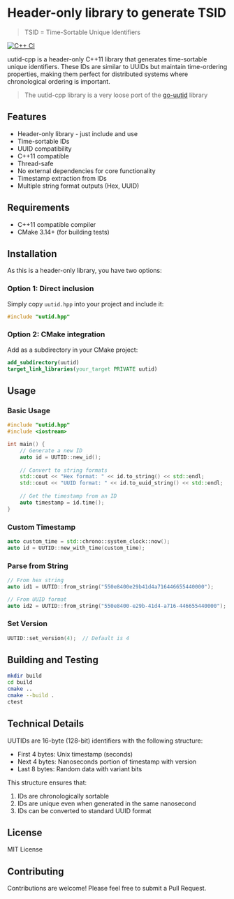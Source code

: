 # Header-only library to generate TSID
> TSID = Time-Sortable Unique Identifiers

[![C++ CI](https://github.com/lmangani/uutid-cpp/actions/workflows/main.yml/badge.svg)](https://github.com/lmangani/uutid-cpp/actions/workflows/main.yml)

uutid-cpp is a header-only C++11 library that generates time-sortable unique identifiers. These IDs are similar to UUIDs but maintain time-ordering properties, making them perfect for distributed systems where chronological ordering is important.

> The uutid-cpp library is a very loose port of the [go-uutid](https://github.com/flowstack/go-uutid) library

## Features

- Header-only library - just include and use
- Time-sortable IDs
- UUID compatibility
- C++11 compatible
- Thread-safe
- No external dependencies for core functionality
- Timestamp extraction from IDs
- Multiple string format outputs (Hex, UUID)

## Requirements

- C++11 compatible compiler
- CMake 3.14+ (for building tests)

## Installation

As this is a header-only library, you have two options:

### Option 1: Direct inclusion
Simply copy `uutid.hpp` into your project and include it:

```cpp
#include "uutid.hpp"
```

### Option 2: CMake integration
Add as a subdirectory in your CMake project:

```cmake
add_subdirectory(uutid)
target_link_libraries(your_target PRIVATE uutid)
```

## Usage

### Basic Usage

```cpp
#include "uutid.hpp"
#include <iostream>

int main() {
    // Generate a new ID
    auto id = UUTID::new_id();
    
    // Convert to string formats
    std::cout << "Hex format: " << id.to_string() << std::endl;
    std::cout << "UUID format: " << id.to_uuid_string() << std::endl;
    
    // Get the timestamp from an ID
    auto timestamp = id.time();
}
```

### Custom Timestamp

```cpp
auto custom_time = std::chrono::system_clock::now();
auto id = UUTID::new_with_time(custom_time);
```

### Parse from String

```cpp
// From hex string
auto id1 = UUTID::from_string("550e8400e29b41d4a716446655440000");

// From UUID format
auto id2 = UUTID::from_string("550e8400-e29b-41d4-a716-446655440000");
```

### Set Version

```cpp
UUTID::set_version(4);  // Default is 4
```

## Building and Testing

```bash
mkdir build
cd build
cmake ..
cmake --build .
ctest
```

## Technical Details

UUTIDs are 16-byte (128-bit) identifiers with the following structure:

- First 4 bytes: Unix timestamp (seconds)
- Next 4 bytes: Nanoseconds portion of timestamp with version
- Last 8 bytes: Random data with variant bits

This structure ensures that:
1. IDs are chronologically sortable
2. IDs are unique even when generated in the same nanosecond
3. IDs can be converted to standard UUID format

## License

MIT License

## Contributing

Contributions are welcome! Please feel free to submit a Pull Request.
